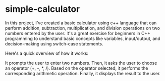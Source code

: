 # simple-calculator
In this project, I've created a basic calculator using c++ language that can perform addition, subtraction, multiplication, and division operations on two numbers entered by the user. It's a great exercise for beginners in C++ programming to understand basic concepts like variables, input/output, and decision-making using switch-case statements.

Here's a quick overview of how it works:

It prompts the user to enter two numbers.
Then, it asks the user to choose an operator (+, -, *, /).
Based on the operator selected, it performs the corresponding arithmetic operation.
Finally, it displays the result to the user.
